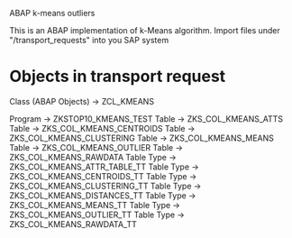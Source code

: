 ABAP k-means outliers

This is an ABAP implementation of k-Means algorithm. Import files under "/transport_requests" into you SAP system

Objects in transport request
============================
Class (ABAP Objects) -> ZCL_KMEANS

Program	-> ZKSTOP10_KMEANS_TEST
Table -> ZKS_COL_KMEANS_ATTS
Table	-> ZKS_COL_KMEANS_CENTROIDS
Table	-> ZKS_COL_KMEANS_CLUSTERING
Table	-> ZKS_COL_KMEANS_MEANS
Table	-> ZKS_COL_KMEANS_OUTLIER
Table	-> ZKS_COL_KMEANS_RAWDATA
Table Type	-> ZKS_COL_KMEANS_ATTR_TABLE_TT
Table Type	-> ZKS_COL_KMEANS_CENTROIDS_TT
Table Type	-> ZKS_COL_KMEANS_CLUSTERING_TT
Table Type	-> ZKS_COL_KMEANS_DISTANCES_TT
Table Type	-> ZKS_COL_KMEANS_MEANS_TT
Table Type	-> ZKS_COL_KMEANS_OUTLIER_TT
Table Type	-> ZKS_COL_KMEANS_RAWDATA_TT
